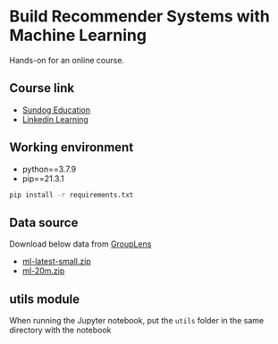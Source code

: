 # Build Recommender Systems with Machine Learning
Hands-on for an online course.

## Course link 
* [Sundog Education](https://sundog-education.com/RecSyS/)
* [Linkedin Learning](https://www.linkedin.com/learning/building-recommender-systems-with-machine-learning-and-ai)

## Working environment
* python==3.7.9
* pip==21.3.1

```bash
pip install -r requirements.txt
```

## Data source
Download below data from [GroupLens](https://grouplens.org/datasets/movielens/)
* [ml-latest-small.zip](https://files.grouplens.org/datasets/movielens/ml-latest-small.zip)
* [ml-20m.zip](https://files.grouplens.org/datasets/movielens/ml-20m.zip)

## utils module
When running the Jupyter notebook, put the `utils` folder in the same directory with the notebook
